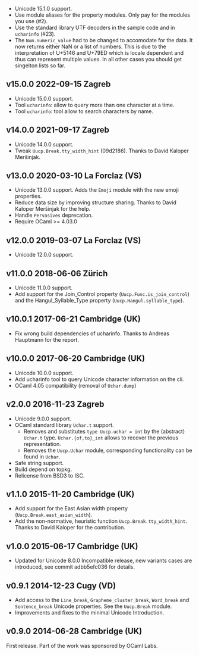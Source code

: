 
- Unicode 15.1.0 support.
- Use module aliases for the property modules. Only pay for the
  modules you use (#2).
- Use the standard library UTF decoders in the sample code and in
  `ucharinfo` (#23).
- The `Num.numeric_value` had to be changed to accomodate for the
  data. It now returns either NaN or a list of numbers. This is due to
  the interpretation of U+5146 and U+79ED which is locale dependent
  and thus can represent multiple values. In all other cases you
  should get singelton lists so far.
  
v15.0.0 2022-09-15 Zagreb
-------------------------

- Unicode 15.0.0 support.
- Tool `ucharinfo`: allow to query more than one character at a time.
- Tool `ucharinfo`: tool allow to search characters by name.

v14.0.0 2021-09-17 Zagreb
-------------------------

- Unicode 14.0.0 support.
- Tweak `Uucp.Break.tty_width_hint` (09d2186). Thanks to David Kaloper
  Meršinjak.

v13.0.0 2020-03-10 La Forclaz (VS)
----------------------------------

- Unicode 13.0.0 support. Adds the `Emoji` module with the new emoji
  properties.
- Reduce data size by improving structure sharing. Thanks to David Kaloper
  Meršinjak for the help.
- Handle `Pervasives` deprecation.
- Require OCaml >= 4.03.0

v12.0.0 2019-03-07 La Forclaz (VS)
----------------------------------

- Unicode 12.0.0 support.

v11.0.0 2018-06-06 Zürich
-------------------------

- Unicode 11.0.0 support.
- Add support for the Join_Control property (`Uucp.Func.is_join_control`)
  and the Hangul_Syllable_Type property (`Uucp.Hangul.syllable_type`).

v10.0.1 2017-06-21 Cambridge (UK)
---------------------------------

- Fix wrong build dependencies of ucharinfo. Thanks to Andreas Hauptmann
  for the report.

v10.0.0 2017-06-20 Cambridge (UK)
---------------------------------

- Unicode 10.0.0 support.
- Add ucharinfo tool to query Unicode character information on the cli.
- OCaml 4.05 compatibility (removal of `Uchar.dump`)

v2.0.0 2016-11-23 Zagreb
------------------------

- Unicode 9.0.0 support.
- OCaml standard library `Uchar.t` support.
  - Removes and substitutes `type Uucp.uchar = int` by the (abstract)
    `Uchar.t` type. `Uchar.{of,to}_int` allows to recover the previous
    representation.
  - Removes the `Uucp.Uchar` module, corresponding functionality can
    be found in `Uchar`.
- Safe string support.
- Build depend on topkg.
- Relicense from BSD3 to ISC.

v1.1.0 2015-11-20 Cambridge (UK)
--------------------------------

- Add support for the East Asian width property (`Uucp.Break.east_asian_width`).
- Add the non-normative, heuristic function `Uucp.Break.tty_width_hint`.
  Thanks to David Kaloper for the contribution.

v1.0.0 2015-06-17 Cambridge (UK)
--------------------------------

- Updated for Unicode 8.0.0
  Incompatible release, new variants cases are introduced, see commit
  adbb5efc036 for details.

v0.9.1 2014-12-23 Cugy (VD)
---------------------------

- Add access to the `Line_break`, `Grapheme_cluster_break`, `Word_break` and
  `Sentence_break` Unicode properties. See the `Uucp.Break` module.
- Improvements and fixes to the minimal Unicode Introduction. 


v0.9.0 2014-06-28 Cambridge (UK)
-------------------------------

First release. Part of the work was sponsored by OCaml Labs.
